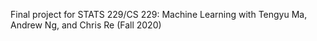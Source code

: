 Final project for STATS 229/CS 229: Machine Learning with Tengyu Ma, Andrew Ng, and Chris Re (Fall 2020)
